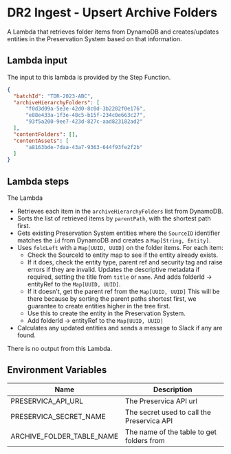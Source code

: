 # DR2 Ingest - Upsert Archive Folders

A Lambda that retrieves folder items from DynamoDB and creates/updates entities in the Preservation System based on that information.

## Lambda input
The input to this lambda is provided by the Step Function.

```json
{
  "batchId": "TDR-2023-ABC",
  "archiveHierarchyFolders": [
      "f0d3d09a-5e3e-42d0-8c0d-3b2202f0e176",
      "e88e433a-1f3e-48c5-b15f-234c0e663c27",
      "93f5a200-9ee7-423d-827c-aad823182ad2"
  ],
  "contentFolders": [],
  "contentAssets": [
      "a8163bde-7daa-43a7-9363-644f93fe2f2b"
  ]
}
```

## Lambda steps
The Lambda
* Retrieves each item in the `archiveHierarchyFolders` list from DynamoDB.
* Sorts the list of retrieved items by `parentPath`, with the shortest path first.
* Gets existing Preservation System entities where the `SourceID` identifier matches the `id` from DynamoDB and creates a `Map[String, Entity]`.
* Uses `foldLeft` with a `Map[UUID, UUID]` on the folder items. For each item:
    * Check the SourceId to entity map to see if the entity already exists.
    * If it does, check the entity type, parent ref and security tag and raise errors if they are invalid. Updates the descriptive metadata if required, setting the title from `title` or `name`. And adds folderId -> entityRef to the `Map[UUID, UUID]`.
    * If it doesn't, get the parent ref from the `Map[UUID, UUID]` This will be there because by sorting the parent paths shortest first, we guarantee to create entities higher in the tree first.
    * Use this to create the entity in the Preservation System.
    * Add folderId -> entityRef to the `Map[UUID, UUID]`
* Calculates any updated entities and sends a message to Slack if any are found.

There is no output from this Lambda.

## Environment Variables

| Name                      | Description                                    |
|---------------------------|------------------------------------------------|
| PRESERVICA_API_URL        | The Preservica API  url                        |
| PRESERVICA_SECRET_NAME    | The secret used to call the Preservica API     |
| ARCHIVE_FOLDER_TABLE_NAME | The name of the table to get folders from      |

